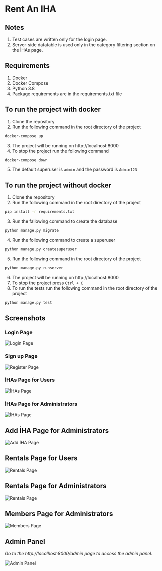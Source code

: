 # Rent An IHA

## Notes

1. Test cases are written only for the login page.
2. Server-side datatable is used only in the category filtering section on the İHAs page.

## Requirements

1. Docker
2. Docker Compose
3. Python 3.8
4. Package requirements are in the requirements.txt file

## To run the project with docker

1. Clone the repository
2. Run the following command in the root directory of the project

```bash
docker-compose up
```

3. The project will be running on http://localhost:8000
4. To stop the project run the following command

```bash
docker-compose down
```

5. The default superuser is `admin` and the password is `Admin123`

## To run the project without docker

1. Clone the repository
2. Run the following command in the root directory of the project

```bash
pip install -r requirements.txt
```

3. Run the fallowing command to create the database

```bash
python manage.py migrate
```

4. Run the following command to create a superuser

```bash
python manage.py createsuperuser
```

5. Run the following command in the root directory of the project

```bash
python manage.py runserver
```

6. The project will be running on http://localhost:8000
7. To stop the project press `Ctrl + C`
8. To run the tests run the following command in the root directory of the project

```bash
python manage.py test
```

## Screenshots

### Login Page

![Login Page](screenshots/login.png)

### Sign up Page

![Register Page](screenshots/signup.png)

### İHAs Page for Users

![İHAs Page](screenshots/ihas_for_users.png)

### İHAs Page for Administrators

![İHAs Page](screenshots/ihas_for_admins.png)


## Add İHA Page for Administrators
![Add İHA Page](screenshots/add_iha_for_admins.png)

## Rentals Page for Users

![Rentals Page](screenshots/rentals_for_users.png)

## Rentals Page for Administrators

![Rentals Page](screenshots/rentals_for_admins.png)

## Members Page for Administrators

![Members Page](screenshots/members_for_admins.png)

## Admin Panel
_Go to the http://localhost:8000/admin page to access the admin panel._

![Admin Panel](screenshots/admin_panel.png)

